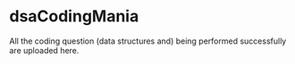 # dsaCodingMania
All the coding question (data structures and) being performed successfully are uploaded here.

